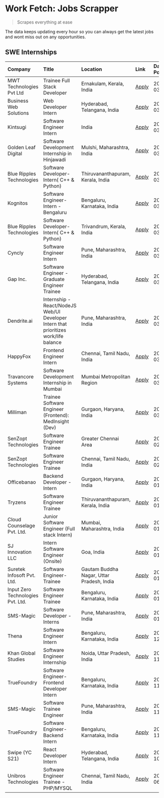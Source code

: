 # Work Fetch: Jobs Scrapper
> Scrapes everything at ease

The data keeps updating every hour so you can always get the latest jobs and wont miss out on any opportunities.

## SWE Internships
<!--START_SECTION:workfetch-->
| Company                           | Title                                                                                | Location                                  | Link                                                                                                                                                                                                                                                                                              | Date Posted   |
|:----------------------------------|:-------------------------------------------------------------------------------------|:------------------------------------------|:--------------------------------------------------------------------------------------------------------------------------------------------------------------------------------------------------------------------------------------------------------------------------------------------------|:--------------|
| MWT Technologies Pvt Ltd          | Trainee Full Stack Developer                                                         | Ernakulam, Kerala, India                  | [Apply](https://in.linkedin.com/jobs/view/trainee-full-stack-developer-at-mwt-technologies-pvt-ltd-3863344037?refId=UsAPhMTgXnRNwEfUzXUAxQ%3D%3D&trackingId=94r0qkq9WEd9SUvO8b3cLw%3D%3D&position=16&pageNum=0&trk=public_jobs_jserp-result_search-card)                                          | 2024-03-20    |
| Business Web Solutions            | Web Developer Intern                                                                 | Hyderabad, Telangana, India               | [Apply](https://in.linkedin.com/jobs/view/web-developer-intern-at-business-web-solutions-3860721170?refId=GvJ9BDgBiSLsXeXGrwRbMA%3D%3D&trackingId=LzSHOH4hEeLuKTxNRbHgZQ%3D%3D&position=9&pageNum=1&trk=public_jobs_jserp-result_search-card)                                                     | 2024-03-17    |
| Kintsugi                          | Software Engineer Intern                                                             | India                                     | [Apply](https://in.linkedin.com/jobs/view/software-engineer-intern-at-kintsugi-3857074071?refId=GvJ9BDgBiSLsXeXGrwRbMA%3D%3D&trackingId=qgiyDgbu4az4RLecvIOxLQ%3D%3D&position=19&pageNum=1&trk=public_jobs_jserp-result_search-card)                                                              | 2024-03-16    |
| Golden Leaf Digital               | Software Development Internship in Hinjawadi                                         | Mulshi, Maharashtra, India                | [Apply](https://in.linkedin.com/jobs/view/software-development-internship-in-hinjawadi-at-golden-leaf-digital-3858085305?refId=UsAPhMTgXnRNwEfUzXUAxQ%3D%3D&trackingId=0dl5PiN8Wu12ROuaS0btcA%3D%3D&position=13&pageNum=0&trk=public_jobs_jserp-result_search-card)                               | 2024-03-15    |
| Blue Ripples Technologies         | Software Developer- Intern( C++ & Python)                                            | Thiruvananthapuram, Kerala, India         | [Apply](https://in.linkedin.com/jobs/view/software-developer-intern-c%2B%2B-python-at-blue-ripples-technologies-3855594494?refId=UsAPhMTgXnRNwEfUzXUAxQ%3D%3D&trackingId=EmKcONcoJUMbUVQJhlmXWQ%3D%3D&position=24&pageNum=0&trk=public_jobs_jserp-result_search-card)                             | 2024-03-14    |
| Kognitos                          | Software Engineer-Intern -Bengaluru                                                  | Bengaluru, Karnataka, India               | [Apply](https://in.linkedin.com/jobs/view/software-engineer-intern-bengaluru-at-kognitos-3855361239?refId=UsAPhMTgXnRNwEfUzXUAxQ%3D%3D&trackingId=kPEvDyxRmkJUkgYqojWh5A%3D%3D&position=7&pageNum=0&trk=public_jobs_jserp-result_search-card)                                                     | 2024-03-13    |
| Blue Ripples Technologies         | Software Developer- Intern( C++  & Python)                                           | Trivandrum, Kerala, India                 | [Apply](https://in.linkedin.com/jobs/view/software-developer-intern-c%2B%2B-python-at-blue-ripples-technologies-3856150730?refId=GvJ9BDgBiSLsXeXGrwRbMA%3D%3D&trackingId=Skj8xno8mXLaVPDi3zvi7w%3D%3D&position=2&pageNum=1&trk=public_jobs_jserp-result_search-card)                              | 2024-03-13    |
| Cyncly                            | Software Engineer Intern                                                             | Pune, Maharashtra, India                  | [Apply](https://in.linkedin.com/jobs/view/software-engineer-intern-at-cyncly-3853990178?refId=GvJ9BDgBiSLsXeXGrwRbMA%3D%3D&trackingId=jcN%2ByK3lPGNFZjgBGR7nGA%3D%3D&position=6&pageNum=1&trk=public_jobs_jserp-result_search-card)                                                               | 2024-03-13    |
| Gap Inc.                          | Software Engineer - Graduate Engineer Trainee                                        | Hyderabad, Telangana, India               | [Apply](https://in.linkedin.com/jobs/view/software-engineer-graduate-engineer-trainee-at-gap-inc-3853818960?refId=UsAPhMTgXnRNwEfUzXUAxQ%3D%3D&trackingId=cVp2YhM6g%2F5%2FmgJwvhcYlg%3D%3D&position=5&pageNum=0&trk=public_jobs_jserp-result_search-card)                                         | 2024-03-12    |
| Dendrite.ai                       | Internship - React/NodeJS Web/UI Developer Intern that prioritizes work/life balance | Pune, Maharashtra, India                  | [Apply](https://in.linkedin.com/jobs/view/internship-react-nodejs-web-ui-developer-intern-that-prioritizes-work-life-balance-at-dendrite-ai-3853583200?refId=GvJ9BDgBiSLsXeXGrwRbMA%3D%3D&trackingId=K5lmyLq0UiRU4eZ2Z6BXKQ%3D%3D&position=17&pageNum=1&trk=public_jobs_jserp-result_search-card) | 2024-03-12    |
| HappyFox                          | Frontend Engineer Intern                                                             | Chennai, Tamil Nadu, India                | [Apply](https://in.linkedin.com/jobs/view/frontend-engineer-intern-at-happyfox-3848357951?refId=GvJ9BDgBiSLsXeXGrwRbMA%3D%3D&trackingId=axavORFZt9MZpJ7yuxYCEQ%3D%3D&position=14&pageNum=1&trk=public_jobs_jserp-result_search-card)                                                              | 2024-03-07    |
| Travancore Systems                | Software Development Internship in Mumbai                                            | Mumbai Metropolitan Region                | [Apply](https://in.linkedin.com/jobs/view/software-development-internship-in-mumbai-at-travancore-systems-3847706952?refId=GvJ9BDgBiSLsXeXGrwRbMA%3D%3D&trackingId=SVcz7yy5AoRBd6bpkVTEHA%3D%3D&position=10&pageNum=1&trk=public_jobs_jserp-result_search-card)                                   | 2024-03-05    |
| Milliman                          | Trainee Software Engineer (Frontend): MedInsight (Dev)                               | Gurgaon, Haryana, India                   | [Apply](https://in.linkedin.com/jobs/view/trainee-software-engineer-frontend-medinsight-dev-at-milliman-3792874280?refId=UsAPhMTgXnRNwEfUzXUAxQ%3D%3D&trackingId=BHfm5cQAS5P6JsacLr3QYw%3D%3D&position=8&pageNum=0&trk=public_jobs_jserp-result_search-card)                                      | 2024-03-01    |
| SenZopt Technologies              | Software Engineer Trainee                                                            | Greater Chennai Area                      | [Apply](https://in.linkedin.com/jobs/view/software-engineer-trainee-at-senzopt-technologies-3827688781?refId=GvJ9BDgBiSLsXeXGrwRbMA%3D%3D&trackingId=Ts75EyNVFmSSWQBxHFtkYg%3D%3D&position=8&pageNum=1&trk=public_jobs_jserp-result_search-card)                                                  | 2024-02-12    |
| SenZopt Technologies              | Software Engineer Trainee                                                            | Chennai, Tamil Nadu, India                | [Apply](https://in.linkedin.com/jobs/view/software-engineer-trainee-at-senzopt-technologies-3827686880?refId=GvJ9BDgBiSLsXeXGrwRbMA%3D%3D&trackingId=Pihebxoo6heCl7mOfXEt9A%3D%3D&position=22&pageNum=1&trk=public_jobs_jserp-result_search-card)                                                 | 2024-02-12    |
| Officebanao                       | Backend Developer - Intern                                                           | Gurgaon, Haryana, India                   | [Apply](https://in.linkedin.com/jobs/view/backend-developer-intern-at-officebanao-3814263731?refId=GvJ9BDgBiSLsXeXGrwRbMA%3D%3D&trackingId=cSRWp74YTf%2FAYBKYyOQ83A%3D%3D&position=1&pageNum=1&trk=public_jobs_jserp-result_search-card)                                                          | 2024-01-31    |
| Tryzens                           | Software Engineer Trainee                                                            | Thiruvananthapuram, Kerala, India         | [Apply](https://in.linkedin.com/jobs/view/software-engineer-trainee-at-tryzens-3809363491?refId=GvJ9BDgBiSLsXeXGrwRbMA%3D%3D&trackingId=9KmJBJMdEObyCaT0rbYskg%3D%3D&position=12&pageNum=1&trk=public_jobs_jserp-result_search-card)                                                              | 2024-01-18    |
| Cloud Counselage Pvt. Ltd.        | Junior Software Engineer (Full stack Intern)                                         | Mumbai, Maharashtra, India                | [Apply](https://in.linkedin.com/jobs/view/junior-software-engineer-full-stack-intern-at-cloud-counselage-pvt-ltd-3803132814?refId=UsAPhMTgXnRNwEfUzXUAxQ%3D%3D&trackingId=Tcuv09MOp%2FSUwO%2B1lJtILA%3D%3D&position=25&pageNum=0&trk=public_jobs_jserp-result_search-card)                        | 2024-01-11    |
| SJ Innovation LLC                 | Intern Software Engineer (Onsite)                                                    | Goa, India                                | [Apply](https://in.linkedin.com/jobs/view/intern-software-engineer-onsite-at-sj-innovation-llc-3799959011?refId=GvJ9BDgBiSLsXeXGrwRbMA%3D%3D&trackingId=ECWvPU0USUFqc3g3rWXg%2Fw%3D%3D&position=18&pageNum=1&trk=public_jobs_jserp-result_search-card)                                            | 2024-01-11    |
| Suretek Infosoft Pvt. Ltd.        | Software Engineer-Trainee                                                            | Gautam Buddha Nagar, Uttar Pradesh, India | [Apply](https://in.linkedin.com/jobs/view/software-engineer-trainee-at-suretek-infosoft-pvt-ltd-3800934643?refId=UsAPhMTgXnRNwEfUzXUAxQ%3D%3D&trackingId=kOyP989gRUGArdb%2BbOm1bA%3D%3D&position=20&pageNum=0&trk=public_jobs_jserp-result_search-card)                                           | 2024-01-09    |
| Input Zero Technologies Pvt. Ltd. | Software Engineer Trainee                                                            | Bengaluru, Karnataka, India               | [Apply](https://in.linkedin.com/jobs/view/software-engineer-trainee-at-input-zero-technologies-pvt-ltd-3800927643?refId=GvJ9BDgBiSLsXeXGrwRbMA%3D%3D&trackingId=zCfFOkGG60f337mFE69rkw%3D%3D&position=4&pageNum=1&trk=public_jobs_jserp-result_search-card)                                       | 2024-01-09    |
| SMS-Magic                         | Software Developer -Interns                                                          | Pune, Maharashtra, India                  | [Apply](https://in.linkedin.com/jobs/view/software-developer-interns-at-sms-magic-3799485343?refId=GvJ9BDgBiSLsXeXGrwRbMA%3D%3D&trackingId=8%2BuCI3fmBDEvAgS0rTMCpQ%3D%3D&position=7&pageNum=1&trk=public_jobs_jserp-result_search-card)                                                          | 2024-01-05    |
| Thena                             | Software Engineer Intern                                                             | Bengaluru, Karnataka, India               | [Apply](https://in.linkedin.com/jobs/view/software-engineer-intern-at-thena-3778731751?refId=UsAPhMTgXnRNwEfUzXUAxQ%3D%3D&trackingId=ZR7RWyCz9Q%2B9lDOhXv8BZQ%3D%3D&position=15&pageNum=0&trk=public_jobs_jserp-result_search-card)                                                               | 2023-12-05    |
| Khan Global Studies               | Software Engineer Internship                                                         | Noida, Uttar Pradesh, India               | [Apply](https://in.linkedin.com/jobs/view/software-engineer-internship-at-khan-global-studies-3766942197?refId=GvJ9BDgBiSLsXeXGrwRbMA%3D%3D&trackingId=MhlSRZaOWjPsHdanCAIZ%2FQ%3D%3D&position=24&pageNum=1&trk=public_jobs_jserp-result_search-card)                                             | 2023-11-27    |
| TrueFoundry                       | Software Engineer- Frontend Developer Intern                                         | Bengaluru, Karnataka, India               | [Apply](https://in.linkedin.com/jobs/view/software-engineer-frontend-developer-intern-at-truefoundry-3790095058?refId=UsAPhMTgXnRNwEfUzXUAxQ%3D%3D&trackingId=igXOcMKTSK2aFYURDoyDbw%3D%3D&position=14&pageNum=0&trk=public_jobs_jserp-result_search-card)                                        | 2023-11-24    |
| SMS-Magic                         | Software Trainee Engineer                                                            | Pune, Maharashtra, India                  | [Apply](https://in.linkedin.com/jobs/view/software-trainee-engineer-at-sms-magic-3761409781?refId=GvJ9BDgBiSLsXeXGrwRbMA%3D%3D&trackingId=fvS0R1woecRK2%2BXZxJXoPA%3D%3D&position=3&pageNum=1&trk=public_jobs_jserp-result_search-card)                                                           | 2023-11-16    |
| TrueFoundry                       | Software Engineer-Backend Intern                                                     | Bengaluru, Karnataka, India               | [Apply](https://in.linkedin.com/jobs/view/software-engineer-backend-intern-at-truefoundry-3779508170?refId=GvJ9BDgBiSLsXeXGrwRbMA%3D%3D&trackingId=yA%2FL1%2FDyTuFyePUd37OMNw%3D%3D&position=5&pageNum=1&trk=public_jobs_jserp-result_search-card)                                                | 2023-11-10    |
| Swipe (YC S21)                    | React Developer Intern                                                               | Hyderabad, Telangana, India               | [Apply](https://in.linkedin.com/jobs/view/react-developer-intern-at-swipe-yc-s21-3737600089?refId=UsAPhMTgXnRNwEfUzXUAxQ%3D%3D&trackingId=AmKoiWqLF9cFjWnoew855A%3D%3D&position=17&pageNum=0&trk=public_jobs_jserp-result_search-card)                                                            | 2023-10-13    |
| Unibros Technologies              | Software Engineer Trainee - PHP/MYSQL                                                | Chennai, Tamil Nadu, India                | [Apply](https://in.linkedin.com/jobs/view/software-engineer-trainee-php-mysql-at-unibros-technologies-3656599241?refId=GvJ9BDgBiSLsXeXGrwRbMA%3D%3D&trackingId=bieJ6BRXU6wyRTAW%2BD7bhA%3D%3D&position=13&pageNum=1&trk=public_jobs_jserp-result_search-card)                                     | 2023-06-12    |
<!--END_SECTION:workfetch-->

